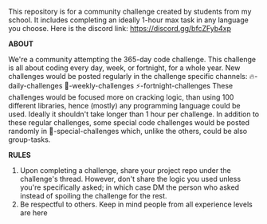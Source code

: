 This repository is for a community challenge created by students from my school.
It includes completing an ideally 1-hour max task in any language you choose.
Here is the discord link: https://discord.gg/bfcZFyb4xp

**ABOUT**

We're a community attempting the 365-day code challenge. 
This challenge is all about coding every day, week, or fortnight,  for a whole year. 
New challenges would be posted regularly in the challenge specific channels: 🔥-daily-challenges 🧊-weekly-challenges ⚡-fortnight-challenges 
These challenges would be focused more on cracking logic, than using 100 different libraries, hence (mostly) any programming language could be used.
Ideally it shouldn't take longer than 1 hour per challenge.
In addition to these regular challenges, some special code challenges would be posted randomly in 💨-special-challenges which, unlike the others, could be also group-tasks.
 
**RULES**
1. Upon completing a challenge, share your project repo under the challenge's thread. However, don't share the logic you used unless you're specifically asked; in which case DM the person who asked instead of spoiling the challenge for the rest.
2. Be respectful to others. Keep in mind people from all experience levels are here
